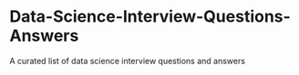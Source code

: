 # Data-Science-Interview-Questions-Answers
A curated list of data science interview questions and answers
